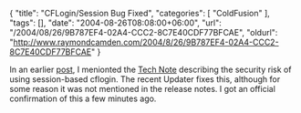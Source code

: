 {
	"title": "CFLogin/Session Bug Fixed",
	"categories": [
		"ColdFusion"
	],
	"tags": [],
	"date": "2004-08-26T08:08:00+06:00",
	"url": "/2004/08/26/9B787EF4-02A4-CCC2-8C7E40CDF77BFCAE",
	"oldurl": "http://www.raymondcamden.com/2004/8/26/9B787EF4-02A4-CCC2-8C7E40CDF77BFCAE"
}

In an earlier <a href="http://www.camdenfamily.com/morpheus/blog/index.cfm?mode=entry&entry=55E3B19F-CC5C-5370-9175D351D4F7A842">post</a>,  I menionted the <a href="http://www.macromedia.com/support/coldfusion/ts/documents/loginstorage_caching.htm?pss=rss_coldfusion_19490">Tech Note</a> describing the security risk of using session-based cflogin. The recent Updater fixes this, although for some reason it was not mentioned in the release notes. I got an official confirmation of this a few minutes ago.